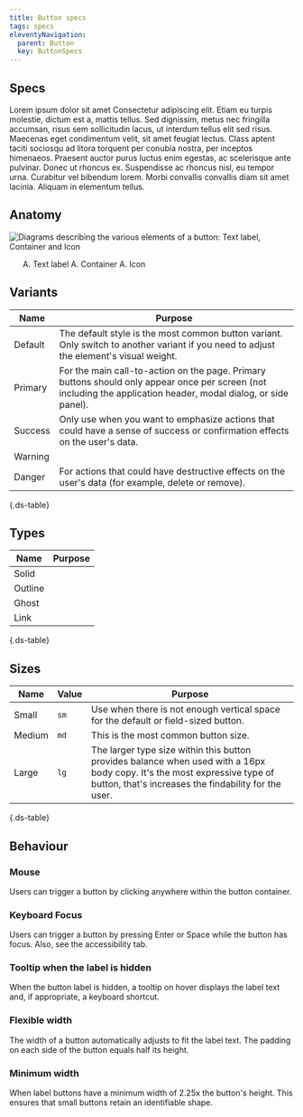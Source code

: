 ```yaml
---
title: Button specs
tags: specs
eleventyNavigation:
  parent: Button
  key: ButtonSpecs
---
```


<section>

## Specs

Lorem ipsum dolor sit amet
Consectetur adipiscing elit. Etiam eu turpis molestie, dictum est a, mattis tellus. Sed dignissim, metus nec fringilla accumsan, risus sem sollicitudin lacus, ut interdum tellus elit sed risus. Maecenas eget condimentum velit, sit amet feugiat lectus. Class aptent taciti sociosqu ad litora torquent per conubia nostra, per inceptos himenaeos. Praesent auctor purus luctus enim egestas, ac scelerisque ante pulvinar. Donec ut rhoncus ex. Suspendisse ac rhoncus nisl, eu tempor urna. Curabitur vel bibendum lorem. Morbi convallis convallis diam sit amet lacinia. Aliquam in elementum tellus.

</section>

<section>

## Anatomy
![Diagrams describing the various elements of a button: Text label, Container and Icon](/assets/images/components/button/sl-buttons-anatomy.png)

<ol>
A. Text label
A. Container
A. Icon
</ol>

</section>

<section>

## Variants

|Name |Purpose| 
|---|---|
|Default|The default style is the most common button variant. Only switch to another variant if you need to adjust the element's visual weight.|
|Primary|For the main call-to-action on the page. Primary buttons should only appear once per screen (not including the application header, modal dialog, or side panel).|
|Success|Only use when you want to emphasize actions that could have a sense of success or confirmation effects on the user's data. |
|Warning|   |
|Danger|For actions that could have destructive effects on the user's data (for example, delete or remove).|

{.ds-table}

</section>

<section>

## Types

|Name |Purpose| 
|-----|-------|
|Solid|   |
|Outline|   |
|Ghost|   |
|Link|   |

{.ds-table}
  
</section>

<section>

## Sizes

|Name |Value|Purpose| 
|---|---|---|
|Small|`sm`|Use when there is not enough vertical space for the default or field-sized button.|
|Medium|`md`|This is the most common button size.|
|Large|`lg`|The larger type size within this button provides balance when used with a 16px body copy. It's the most expressive type of button, that's increases the findability for the user.|

{.ds-table}
  
</section>

<section>

## Behaviour

### Mouse
Users can trigger a button by clicking anywhere within the button container.

### Keyboard Focus
Users can trigger a button by pressing Enter or Space while the button has focus. Also, see the accessibility tab.

### Tooltip when the label is hidden
When the button label is hidden, a tooltip on hover displays the label text and, if appropriate, a keyboard shortcut.

### Flexible width
The width of a button automatically adjusts to fit the label text. The padding on each side of the button equals half its height.

### Minimum width
When label buttons have a minimum width of 2.25x the button's height. This ensures that small buttons retain an identifiable shape.

</section>
